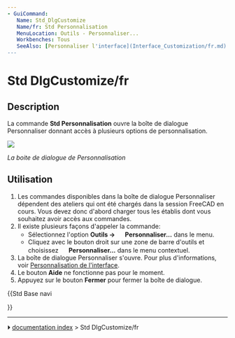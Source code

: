 ```yaml
---
- GuiCommand:
   Name: Std_DlgCustomize
   Name/fr: Std Personnalisation
   MenuLocation: Outils - Personnaliser...
   Workbenches: Tous
   SeeAlso: [Personnaliser l'interface](Interface_Customization/fr.md)
---
```


# Std DlgCustomize/fr

## Description

La commande **Std Personnalisation** ouvre la boîte de dialogue Personnaliser donnant accès à plusieurs options de personnalisation.

![](images/Std_DlgCustomize_tab_Toolbars.png )



*La boite de dialogue de Personnalisation*

## Utilisation

1.  Les commandes disponibles dans la boîte de dialogue Personnaliser dépendent des ateliers qui ont été chargés dans la session FreeCAD en cours. Vous devez donc d\'abord charger tous les établis dont vous souhaitez avoir accès aux commandes.
2.  Il existe plusieurs façons d\'appeler la commande:
    -   Sélectionnez l\'option **Outils → <img src="images/Std_DlgCustomize.svg" width=16px> Personnaliser...** dans le menu.
    -   Cliquez avec le bouton droit sur une zone de barre d\'outils et choisissez **<img src="images/Std_DlgCustomize.svg" width=16px> Personnaliser...** dans le menu contextuel.
3.  La boîte de dialogue Personnaliser s\'ouvre. Pour plus d\'informations, voir [Personnalisation de l\'interface](Interface_Customization/fr#Options.md).
4.  Le bouton **Aide** ne fonctionne pas pour le moment.
5.  Appuyez sur le bouton **Fermer** pour fermer la boîte de dialogue.





{{Std Base navi

}}



---
⏵ [documentation index](../README.md) > Std DlgCustomize/fr

